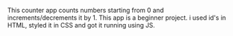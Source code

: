 This counter app counts numbers starting from 0 and increments/decrements it by 1. 
This app is a beginner project.
i used id's in HTML, styled it in CSS and got it running using JS.
